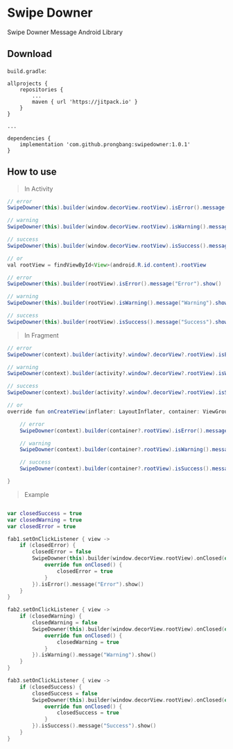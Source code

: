 # Swipe Downer

Swipe Downer Message Android Library

## Download

```build.gradle```:
```
allprojects {
    repositories {
        ...
        maven { url 'https://jitpack.io' }
    }
}

...

dependencies {
    implementation 'com.github.prongbang:swipedowner:1.0.1'
}
```

## How to use

> In Activity
```java
// error
SwipeDowner(this).builder(window.decorView.rootView).isError().message("Error").show()

// warning
SwipeDowner(this).builder(window.decorView.rootView).isWarning().message("Warning").show()

// success
SwipeDowner(this).builder(window.decorView.rootView).isSuccess().message("Success").show()

// or
val rootView = findViewById<View>(android.R.id.content).rootView

// error
SwipeDowner(this).builder(rootView).isError().message("Error").show()

// warning
SwipeDowner(this).builder(rootView).isWarning().message("Warning").show()

// success
SwipeDowner(this).builder(rootView).isSuccess().message("Success").show()
```

> In Fragment
```java
// error
SwipeDowner(context).builder(activity?.window?.decorView?.rootView).isError().message("Error").show()

// warning
SwipeDowner(context).builder(activity?.window?.decorView?.rootView).isWarning().message("Warning").show()

// success
SwipeDowner(context).builder(activity?.window?.decorView?.rootView).isSuccess().message("Success").show()

// or
override fun onCreateView(inflater: LayoutInflater, container: ViewGroup?, savedInstanceState: Bundle?): View? {

    // error
    SwipeDowner(context).builder(container?.rootView).isError().message("Error").show()

    // warning
    SwipeDowner(context).builder(container?.rootView).isWarning().message("Warning").show()

    // success
    SwipeDowner(context).builder(container?.rootView).isSuccess().message("Success").show()

}
```

> Example
```kotlin

var closedSuccess = true
var closedWarning = true
var closedError = true

fab1.setOnClickListener { view ->
    if (closedError) {
        closedError = false
        SwipeDowner(this).builder(window.decorView.rootView).onClosed(object : OnCloseListener {
            override fun onClosed() {
                closedError = true
            }
        }).isError().message("Error").show()
    }
}

fab2.setOnClickListener { view ->
    if (closedWarning) {
        closedWarning = false
        SwipeDowner(this).builder(window.decorView.rootView).onClosed(object : OnCloseListener {
            override fun onClosed() {
                closedWarning = true
            }
        }).isWarning().message("Warning").show()
    }
}

fab3.setOnClickListener { view ->
    if (closedSuccess) {
        closedSuccess = false
        SwipeDowner(this).builder(window.decorView.rootView).onClosed(object : OnCloseListener {
            override fun onClosed() {
                closedSuccess = true
            }
        }).isSuccess().message("Success").show()
    }
}
```
